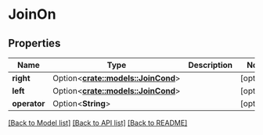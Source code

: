 # JoinOn

## Properties

Name | Type | Description | Notes
------------ | ------------- | ------------- | -------------
**right** | Option<[**crate::models::JoinCond**](joinCond.md)> |  | [optional]
**left** | Option<[**crate::models::JoinCond**](joinCond.md)> |  | [optional]
**operator** | Option<**String**> |  | [optional]

[[Back to Model list]](../README.md#documentation-for-models) [[Back to API list]](../README.md#documentation-for-api-endpoints) [[Back to README]](../README.md)


